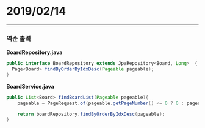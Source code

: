 # 2019/02/14
---
### 역순 출력

**BoardRepository.java**

~~~JAVA
public interface BoardRepository extends JpaRepository<Board, Long>  {
  Page<Board> findByOrderByIdxDesc(Pageable pageable);
}
~~~

**BoardService.java**
~~~JAVA
public List<Board> findBoardList(Pageable pageable){
    pageable = PageRequest.of(pageable.getPageNumber() <= 0 ? 0 : pageable.getPageNumber() - 1, pageable.getPageSize());

    return boardRepository.findByOrderByIdxDesc(pageable);
}
~~~

